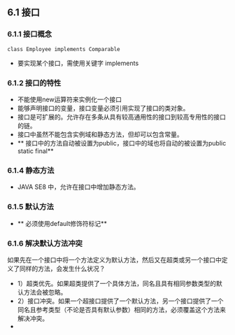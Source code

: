 ## 6.1 接口

### 6.1.1 接口概念
	class Employee implements Comparable
- 要实现某个接口，需使用关键字 implements

### 6.1.2 接口的特性
- 不能使用new运算符来实例化一个接口
- 能够声明接口的变量，接口变量必须引用实现了接口的类对象。
- 接口是可扩展的。允许存在多条从具有较高通用性的接口到较高专用性的接口的链。
- 接口中虽然不能包含实例域和静态方法，但却可以包含常量。
- ** 接口中的方法自动被设置为public，接口中的域也将自动的被设置为public static final**

### 6.1.4 静态方法
- JAVA SE8 中，允许在接口中增加静态方法。

### 6.1.5 默认方法
- ** 必须使用default修饰符标记** 

### 6.1.6 解决默认方法冲突
如果先在一个接口中将一个方法定义为默认方法，然后又在超类或另一个接口中定义了同样的方法，会发生什么状况？
- 1）超类优先。如果超类提供了一个具体方法，同名且具有相同参数类型的默认方法会被忽略。
- 2）接口冲突。如果一个超接口提供了一个默认方法，另一个接口提供了一个同名且参考类型（不论是否具有默认参数）相同的方法，必须覆盖这个方法来解决冲突。
- 
